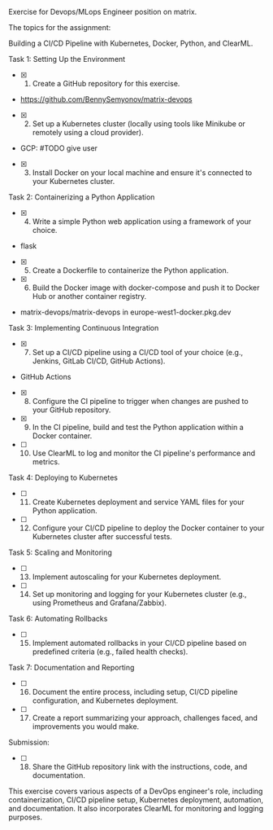 Exercise for Devops/MLops Engineer position on matrix.

 

The topics for the assignment:

Building a CI/CD Pipeline with Kubernetes, Docker, Python, and ClearML.

 

Task 1: Setting Up the Environment

 

- [x] 1. Create a GitHub repository for this exercise.
- https://github.com/BennySemyonov/matrix-devops

- [x] 2. Set up a Kubernetes cluster (locally using tools like Minikube or remotely using a cloud provider).
- GCP: #TODO give user

- [x] 3. Install Docker on your local machine and ensure it's connected to your Kubernetes cluster.

 

Task 2: Containerizing a Python Application

 

- [x] 4. Write a simple Python web application using a framework of your choice.
- flask

- [x] 5. Create a Dockerfile to containerize the Python application.

- [x] 6. Build the Docker image with docker-compose and push it to Docker Hub or another container registry.
- matrix-devops/matrix-devops in europe-west1-docker.pkg.dev

 

Task 3: Implementing Continuous Integration

 

- [x] 7. Set up a CI/CD pipeline using a CI/CD tool of your choice (e.g., Jenkins, GitLab CI/CD, GitHub Actions).
- GitHub Actions

- [x] 8. Configure the CI pipeline to trigger when changes are pushed to your GitHub repository.

- [x] 9. In the CI pipeline, build and test the Python application within a Docker container.

- [ ] 10. Use ClearML to log and monitor the CI pipeline's performance and metrics.

 

Task 4: Deploying to Kubernetes

 

- [ ] 11. Create Kubernetes deployment and service YAML files for your Python application.

- [ ] 12. Configure your CI/CD pipeline to deploy the Docker container to your Kubernetes cluster after successful tests.

 

Task 5: Scaling and Monitoring

 

- [ ] 13. Implement autoscaling for your Kubernetes deployment.

- [ ] 14. Set up monitoring and logging for your Kubernetes cluster (e.g., using Prometheus and Grafana/Zabbix).

 

Task 6: Automating Rollbacks

 

- [ ] 15. Implement automated rollbacks in your CI/CD pipeline based on predefined criteria (e.g., failed health checks).

 

Task 7: Documentation and Reporting

 

- [ ] 16. Document the entire process, including setup, CI/CD pipeline configuration, and Kubernetes deployment.

- [ ] 17. Create a report summarizing your approach, challenges faced, and improvements you would make.

 

Submission:

 

- [ ] 18. Share the GitHub repository link with the instructions, code, and documentation.

 

This exercise covers various aspects of a DevOps engineer's role, including containerization, CI/CD pipeline setup, Kubernetes deployment, automation, and documentation. It also incorporates ClearML for monitoring and logging purposes.
